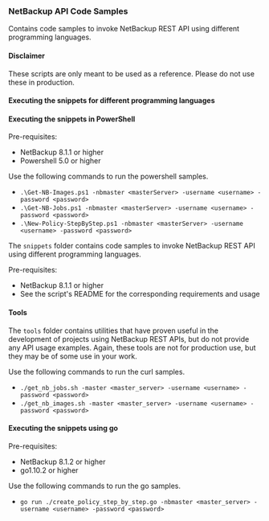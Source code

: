 ### NetBackup API Code Samples

Contains code samples to invoke NetBackup REST API using different programming languages.

#### Disclaimer
These scripts are only meant to be used as a reference. Please do not use these in production.

#### Executing the snippets for different programming languages
#### Executing the snippets in PowerShell
Pre-requisites:
- NetBackup 8.1.1 or higher
- Powershell 5.0 or higher

Use the following commands to run the powershell samples.
- `.\Get-NB-Images.ps1 -nbmaster <masterServer> -username <username> -password <password>`
- `.\Get-NB-Jobs.ps1 -nbmaster <masterServer> -username <username> -password <password>`
- `.\New-Policy-StepByStep.ps1 -nbmaster <masterServer> -username <username> -password <password>`

The `snippets` folder contains code samples to invoke NetBackup REST API using different programming languages. 

Pre-requisites:
- NetBackup 8.1.1 or higher
- See the script's README for the corresponding requirements and usage

#### Tools
The `tools` folder contains utilities that have proven useful in the development of projects using
NetBackup REST APIs, but do not provide any API usage examples.  Again, these tools are not for
production use, but they may be of some use in your work.

Use the following commands to run the curl samples.
- `./get_nb_jobs.sh -master <master_server> -username <username> -password <password>`
- `./get_nb_images.sh -master <master_server> -username <username> -password <password>`

#### Executing the snippets using go
Pre-requisites:
- NetBackup 8.1.2 or higher
- go1.10.2 or higher

Use the following commands to run the go samples.
- `go run ./create_policy_step_by_step.go -nbmaster <master_server> -username <username> -password <password>`
